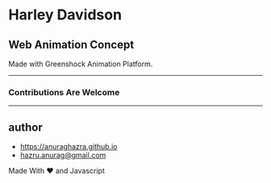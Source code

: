 # Harley Davidson
## Web Animation Concept

Made with Greenshock Animation Platform.

------- 

### Contributions Are Welcome

------- 

## author
* https://anuraghazra.github.io
* hazru.anurag@gmail.com


Made With :heart: and Javascript